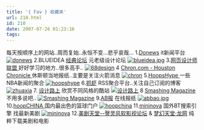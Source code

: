 ```yaml
---
title: '{ Fav } 收藏夹'
url: 210.html
id: 210
date: 2007-07-26 01:23:16
tags:
---
```


每天按顺序上的网站..周而复始..永恒不变...悲乎哀哉... 1.[Donews](http://www.donews.com/ "donews") it新闻平台 [![donews](http://cai13.info/blog_pic/2007/07/donews.jpg "donews")](http://cai13.info/blog_pic/2007/07/donews.jpg "donews.jpg")  2.BLUEIDEA [经典论坛](http://bbs.blueidea.com/) 元老级设计论坛 [![blueidea.jpg](http://cai13.info/blog_pic/2007/07/blueidea.jpg)](http://cai13.info/blog_pic/2007/07/blueidea.jpg "blueidea.jpg") 3.[网页设计师联盟 ](http://www.68design.net/ "68design") 好好学习的地方..很多高手.. [![68design](http://cai13.info/blog_pic/2007/07/68design.jpg)](http://cai13.info/blog_pic/2007/07/68design.jpg "68design") 4 [Chron.com - Houston Chronicle ](http://www.chron.com/sports/rockets/ "chron") 休斯顿当地报纸..主要是关注火箭消息 [![chron](http://cai13.info/blog_pic/2007/07/chron.jpg)](http://cai13.info/blog_pic/2007/07/chron.jpg "chron") 5.[HoopsHype ](http://www.hoopshype.com/rumors.htm "hoopshype") 一些NBA新闻的聚合 [![hoopshype](http://cai13.info/blog_pic/2007/07/hoopshype.jpg)](http://cai13.info/blog_pic/2007/07/hoopshype.jpg "hoopshype") 6.[抓虾](http://www.zhuaxia.com/index_welcome.php "zhuaxia") RSS聚合平台..关注自己订阅的博客 [![zhuaxia](http://cai13.info/blog_pic/2007/07/zhuaxia.jpg)](http://cai13.info/blog_pic/2007/07/zhuaxia.jpg "zhuaxia") 7\. [设计路上](http://www.sj63.com/ "设计路上") 欣赏不同风格的酷站 [![设计路上](http://cai13.info/blog_pic/2007/07/sj63.jpg)](http://cai13.info/blog_pic/2007/07/sj63.jpg "设计路上") 8 [Smashing Magazine](http://www.smashingmagazine.com/ "smashingmagazine") 不用多说吧.. [![Smashing Magazine](http://cai13.info/blog_pic/2007/07/smashing-magazine.jpg)](http://cai13.info/blog_pic/2007/07/smashing-magazine.jpg "Smashing Magazine") 9.[AB报](http://www.abbao.cn/ "abbao") 在线报纸 [![abbao.jpg](http://cai13.info/blog_pic/2007/07/abbao.jpg)](http://cai13.info/blog_pic/2007/07/abbao.jpg "abbao.jpg") 10.[hoopCHINA ](http://hoopchina.com/ "hoopchina") 国内最出色的篮球门户 [![hoopchina](http://cai13.info/blog_pic/2007/07/hoopchina.jpg)](http://cai13.info/blog_pic/2007/07/hoopchina.jpg "hoopchina") 11.[mininova](http://www.mininova.org "mininova") 国外BT搜索引擎 找最新美剧 [![mininova](http://cai13.info/blog_pic/2007/07/mininova.jpg)](http://cai13.info/blog_pic/2007/07/mininova.jpg "mininova") 12.[美剧天堂--謦灵风软影视论坛](http://www.1000fr.com/index.php) & [梦幻天堂·龙网](http://www.killman.net/index.php) 纯粹下载美剧和电影
